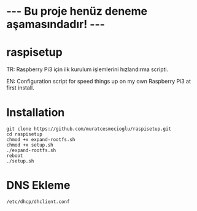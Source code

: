 # --- Bu proje henüz deneme aşamasındadır! ---

# raspisetup
TR: Raspberry Pi3 için ilk kurulum işlemlerini hızlandırma scripti.

EN: Configuration script for speed things up on my own Raspberry Pi3 at first install.

# Installation

    git clone https://github.com/muratcesmecioglu/raspisetup.git
    cd raspisetup
    chmod +x expand-rootfs.sh
    chmod +x setup.sh
    ./expand-rootfs.sh
    reboot
    ./setup.sh

# DNS Ekleme
    /etc/dhcp/dhclient.conf
